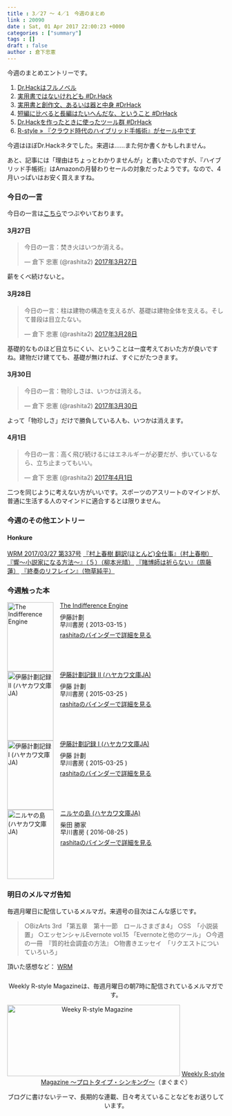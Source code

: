 ```yaml
---
title : 3／27 〜 4／1　今週のまとめ
link : 20090
date : Sat, 01 Apr 2017 22:00:23 +0000
categories : ["summary"]
tags : []
draft : false
author : 倉下忠憲
---
```


今週のまとめエントリーです。
 
<ol>
<li><a href="https://rashita.net/blog/?p=20062">Dr.Hackはフルノベル</a></li>
<li><a href="https://rashita.net/blog/?p=20066">実用書ではないけれども #Dr.Hack</a></li>
<li><a href="https://rashita.net/blog/?p=20071">実用書と創作文、あるいは器と中身 #DrHack</a></li>
<li><a href="https://rashita.net/blog/?p=20075">短編に比べると長編はたいへんだな、ということ #DrHack</a></li>
<li><a href="https://rashita.net/blog/?p=20079">Dr.Hackを作ったときに使ったツール群 #DrHack</a></li>
<li><a href="https://rashita.net/blog/?p=20085">R-style » 『クラウド時代のハイブリッド手帳術』がセール中です</a></li>
</ol>

今週はほぼDr.Hackネタでした。来週は……また何か書くかもしれません。

あと、記事には「理由はちょっとわかりませんが」と書いたのですが、『ハイブリッド手帳術』はAmazonの月替わりセールの対象だったようです。なので、4月いっぱいはお安く買えますね。

<h3>今日の一言</h3>

今日の一言は<a href="http://twitter.com/rashita2 ">こちら</a>でつぶやいております。

<h4>3月27日</h4>

<blockquote class="twitter-tweet" data-lang="ja"><p lang="ja" dir="ltr">今日の一言：焚き火はいつか消える。</p>&mdash; 倉下 忠憲 (@rashita2) <a href="https://twitter.com/rashita2/status/846291936981893120">2017年3月27日</a></blockquote>
<script async src="//platform.twitter.com/widgets.js" charset="utf-8"></script>

薪をくべ続けないと。

<h4>3月28日</h4>

<blockquote class="twitter-tweet" data-lang="ja"><p lang="ja" dir="ltr">今日の一言：柱は建物の構造を支えるが、基礎は建物全体を支える。そして普段は目立たない。</p>&mdash; 倉下 忠憲 (@rashita2) <a href="https://twitter.com/rashita2/status/846585999232647168">2017年3月28日</a></blockquote>
<script async src="//platform.twitter.com/widgets.js" charset="utf-8"></script>

基礎的なものほど目立ちにくい、ということは一度考えておいた方が良いですね。建物だけ建てても、基礎が無ければ、すぐにがたつきます。

<h4>3月30日</h4>

<blockquote class="twitter-tweet" data-lang="ja"><p lang="ja" dir="ltr">今日の一言：物珍しさは、いつかは消える。</p>&mdash; 倉下 忠憲 (@rashita2) <a href="https://twitter.com/rashita2/status/847397997264592898">2017年3月30日</a></blockquote>
<script async src="//platform.twitter.com/widgets.js" charset="utf-8"></script>

よって「物珍しさ」だけで勝負している人も、いつかは消えます。

<h4>4月1日</h4>

<blockquote class="twitter-tweet" data-lang="ja"><p lang="ja" dir="ltr">今日の一言：高く飛び続けるにはエネルギーが必要だが、歩いているなら、立ち止まってもいい。</p>&mdash; 倉下 忠憲 (@rashita2) <a href="https://twitter.com/rashita2/status/848093788182462468">2017年4月1日</a></blockquote>
<script async src="//platform.twitter.com/widgets.js" charset="utf-8"></script>

二つを同じように考えない方がいいです。スポーツのアスリートのマインドが、普通に生活する人のマインドに適合するとは限りません。

<h3>今週のその他エントリー</h3>

<H4>Honkure</H4>

<a href="http://honkure.net/rbook/archives/1813">WRM 2017/03/27 第337号</a>
<a href="http://honkure.net/rbook/archives/1815">『村上春樹 翻訳(ほとんど)全仕事』（村上春樹）</a>
<a href="http://honkure.net/rbook/archives/1818">『響～小説家になる方法～』（５）（柳本光晴）</a>
<a href="http://honkure.net/rbook/archives/1825">『賭博師は祈らない』（周藤 蓮）</a>
<a href="http://honkure.net/rbook/archives/1829">『終奏のリフレイン』（物草純平）</a>

<H3>今週触った本</H3>

<div class="mm-middle" style="margin-bottom:0px;"><div class="mm-image" style="float:left;"><a href="http://www.amazon.co.jp/exec/obidos/ASIN/B00GJMUJV8/rashita1000-22 /ref=nosim" target="_blank"><img src="https://images-fe.ssl-images-amazon.com/images/I/31AaT-awM4L._SL160_.jpg" alt="The Indifference Engine" title="The Indifference Engine" width="107" height="160" border="0" /></a></div><div class="mm-content" style="float:left;margin-left:15px;line-height:120%"><div class="mm-title" style="line-height:120%"><a href="http://www.amazon.co.jp/exec/obidos/ASIN/B00GJMUJV8/rashita1000-22 /ref=nosim" target="_blank">The Indifference Engine</a></div><div class="mm-detail" style="margin-top:10px;">伊藤計劃<br />早川書房 ( 2013-03-15 )<br /><div style="margin:7px 0px"><a href="http://mediamarker.net/u/rashita/?asin=B00GJMUJV8" target="_blank">rashitaのバインダーで詳細を見る</a></div></div></div><div style="clear:left"></div></div>


<div class="mm-middle" style="margin-bottom:0px;"><div class="mm-image" style="float:left;"><a href="http://www.amazon.co.jp/exec/obidos/ASIN/B015SSE1K8/rashita1000-22 /ref=nosim" target="_blank"><img src="https://images-fe.ssl-images-amazon.com/images/I/51Oixlk9hxL._SL160_.jpg" alt="伊藤計劃記録 Ⅱ (ハヤカワ文庫JA)" title="伊藤計劃記録 Ⅱ (ハヤカワ文庫JA)" width="107" height="160" border="0" /></a></div><div class="mm-content" style="float:left;margin-left:15px;line-height:120%"><div class="mm-title" style="line-height:120%"><a href="http://www.amazon.co.jp/exec/obidos/ASIN/B015SSE1K8/rashita1000-22 /ref=nosim" target="_blank">伊藤計劃記録 Ⅱ (ハヤカワ文庫JA)</a></div><div class="mm-detail" style="margin-top:10px;">伊藤 計劃<br />早川書房 ( 2015-03-25 )<br /><div style="margin:7px 0px"><a href="http://mediamarker.net/u/rashita/?asin=B015SSE1K8" target="_blank">rashitaのバインダーで詳細を見る</a></div></div></div><div style="clear:left"></div></div>

<div class="mm-middle" style="margin-bottom:0px;"><div class="mm-image" style="float:left;"><a href="http://www.amazon.co.jp/exec/obidos/ASIN/B015SSE1JY/rashita1000-22 /ref=nosim" target="_blank"><img src="https://images-fe.ssl-images-amazon.com/images/I/513erTz3IhL._SL160_.jpg" alt="伊藤計劃記録 Ⅰ (ハヤカワ文庫JA)" title="伊藤計劃記録 Ⅰ (ハヤカワ文庫JA)" width="107" height="160" border="0" /></a></div><div class="mm-content" style="float:left;margin-left:15px;line-height:120%"><div class="mm-title" style="line-height:120%"><a href="http://www.amazon.co.jp/exec/obidos/ASIN/B015SSE1JY/rashita1000-22 /ref=nosim" target="_blank">伊藤計劃記録 Ⅰ (ハヤカワ文庫JA)</a></div><div class="mm-detail" style="margin-top:10px;">伊藤 計劃<br />早川書房 ( 2015-03-25 )<br /><div style="margin:7px 0px"><a href="http://mediamarker.net/u/rashita/?asin=B015SSE1JY" target="_blank">rashitaのバインダーで詳細を見る</a></div></div></div><div style="clear:left"></div></div>


<div class="mm-middle" style="margin-bottom:0px;"><div class="mm-image" style="float:left;"><a href="http://www.amazon.co.jp/exec/obidos/ASIN/B01KYZIPYS/rashita1000-22 /ref=nosim" target="_blank"><img src="https://images-fe.ssl-images-amazon.com/images/I/51gI7KCbd3L._SL160_.jpg" alt="ニルヤの島 (ハヤカワ文庫JA)" title="ニルヤの島 (ハヤカワ文庫JA)" width="108" height="160" border="0" /></a></div><div class="mm-content" style="float:left;margin-left:15px;line-height:120%"><div class="mm-title" style="line-height:120%"><a href="http://www.amazon.co.jp/exec/obidos/ASIN/B01KYZIPYS/rashita1000-22 /ref=nosim" target="_blank">ニルヤの島 (ハヤカワ文庫JA)</a></div><div class="mm-detail" style="margin-top:10px;">柴田 勝家<br />早川書房 ( 2016-08-25 )<br /><div style="margin:7px 0px"><a href="http://mediamarker.net/u/rashita/?asin=B01KYZIPYS" target="_blank">rashitaのバインダーで詳細を見る</a></div></div></div><div style="clear:left"></div></div>


<h3>明日のメルマガ告知</h3>

毎週月曜日に配信しているメルマガ。来週号の目次はこんな感じです。

<blockquote>
○BizArts 3rd 「第五章　第十一節　ロールさまざま4」
○SS　「小説装置」
○エッセンシャルEvernote vol.15 「Evernoteと他のツール」
○今週の一冊　『質的社会調査の方法』
○物書きエッセイ　「リクエストについていろいろ」
</blockquote>


頂いた感想など：
<a class="twitter-timeline"  href="https://twitter.com/rashita2/timelines/427262290753097729"  data-widget-id="427265271171010561">WRM</a>
    <script>!function(d,s,id){var js,fjs=d.getElementsByTagName(s)[0],p=/^http:/.test(d.location)?'http':'https';if(!d.getElementById(id)){js=d.createElement(s);js.id=id;js.src=p+"://platform.twitter.com/widgets.js";fjs.parentNode.insertBefore(js,fjs);}}(document,"script","twitter-wjs");</script>


<div style="text-align:center;margin-top:25px;">
Weekly R-style Magazineは、毎週月曜日の朝7時に配信されているメルマガです。

<a href="http://www.mag2.com/m/0001185133.html" target="_blank"><img src="https://rashita.net/blog/wp-content/uploads/2010/09/mmbanner.jpg" alt="Weeky R-style Magazine" width="400" height="165" class="alignnone size-full wp-image-12201" /></a>
<a href="http://www.mag2.com/m/0001185133.html" target="_blank">Weekly R-style Magazine ～プロトタイプ・シンキング～</a>（まぐまぐ）

ブログに書けないテーマ、長期的な連載、日々考えていることなどをお送りしています。
</div> 
